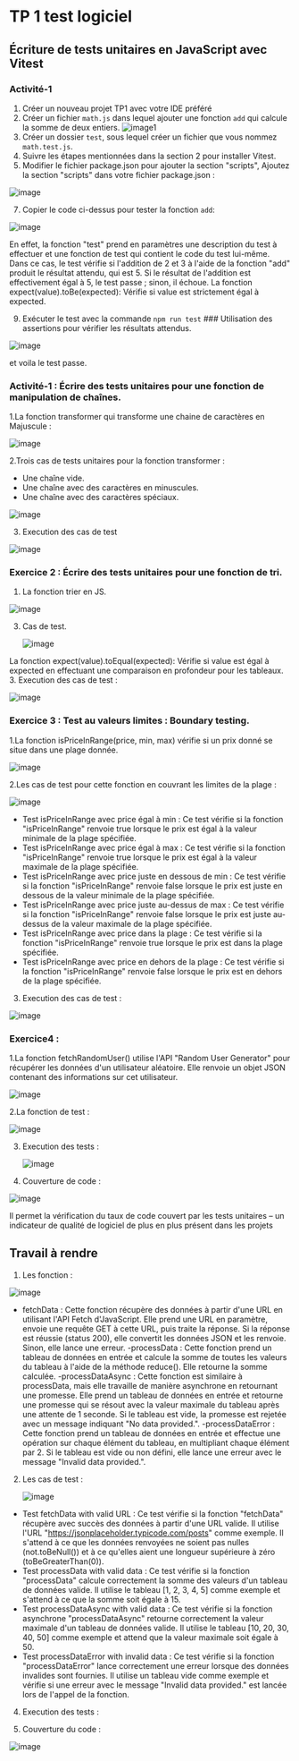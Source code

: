 # TP 1 test logiciel 
## Écriture de tests unitaires en JavaScript avec Vitest
### Activité-1
1. Créer un nouveau projet TP1 avec votre IDE préféré
2. Créer un fichier `math.js` dans lequel ajouter une fonction `add` qui calcule la somme de deux entiers.
![image1](https://github.com/khaledsaadouni/Unit-Testing/assets/69814778/892a0ae4-a4ae-4308-aa98-c252fa16e0ed)
3. Créer un dossier `test`, sous lequel créer un fichier que vous nommez `math.test.js`.
4. Suivre les étapes mentionnées dans la section 2 pour installer Vitest.
5. Modifier le fichier package.json pour ajouter la section "scripts", Ajoutez la section "scripts" dans votre fichier package.json  :

![image](https://github.com/khaledsaadouni/Unit-Testing/assets/69814778/9fef1b92-cc40-4bb0-ac2d-78587cea91e6)

7. Copier le code ci-dessus pour tester la fonction `add`:
   
![image](https://github.com/khaledsaadouni/Unit-Testing/assets/69814778/8030281f-3958-4ca6-8dce-89b05d0c7f9d)

En effet, la fonction "test" prend en paramètres une description du test à effectuer et une fonction de test qui contient le code du test lui-même. Dans ce cas, le test vérifie si l'addition de 2 et 3 à l'aide de la fonction "add" produit le résultat attendu, qui est 5. Si le résultat de l'addition est effectivement égal à 5, le test passe ; sinon, il échoue. La fonction expect(value).toBe(expected): Vérifie si value est strictement égal à expected.

9. Exécuter le test avec la commande `npm run test` ### Utilisation des assertions pour vérifier les résultats attendus.

![image](https://github.com/khaledsaadouni/Unit-Testing/assets/69814778/6941d406-c758-4e5e-814c-34ad40829287)

et voila le test passe.

### Activité-1 : Écrire des tests unitaires pour une fonction de manipulation de chaînes.

1.La fonction transformer qui transforme une chaine de caractères en Majuscule :

![image](https://github.com/khaledsaadouni/Unit-Testing/assets/69814778/4e6cc097-3672-422b-840e-b4629ba23d48)

2.Trois cas de tests unitaires pour la fonction transformer :
   - Une chaîne vide.
   - Une chaîne avec des caractères en minuscules.
   - Une chaîne avec des caractères spéciaux.

![image](https://github.com/khaledsaadouni/Unit-Testing/assets/69814778/19f387ce-382c-46f8-8106-1b934f680d0a)

3. Execution des cas de test

![image](https://github.com/khaledsaadouni/Unit-Testing/assets/69814778/691e4bba-eb9c-4f85-926d-1ff7819ae8fc)

### Exercice 2 : Écrire des tests unitaires pour une fonction de tri.

1. La fonction trier en JS.
   
![image](https://github.com/khaledsaadouni/Unit-Testing/assets/69814778/ae493795-779c-4180-8e55-dbbc35435f02)

3. Cas de test.

   ![image](https://github.com/khaledsaadouni/Unit-Testing/assets/69814778/8bd5af9a-2783-405e-a79e-5c81dd2bc981)
   
La fonction expect(value).toEqual(expected): Vérifie si value est égal à expected en effectuant une comparaison en profondeur pour les tableaux.
3. Execution des cas de test :

![image](https://github.com/khaledsaadouni/Unit-Testing/assets/69814778/50118c8e-0c7f-4f2b-aaa3-91b5bc7defdc)

### Exercice 3 : Test au valeurs limites : Boundary testing.

1.La fonction isPriceInRange(price, min, max) vérifie si un prix donné se situe dans une plage donnée.

![image](https://github.com/khaledsaadouni/Unit-Testing/assets/69814778/8ae24f56-55a0-4aa8-8125-2f7b1cd8b0ad)

2.Les cas de test pour cette fonction en couvrant les limites de la plage :

![image](https://github.com/khaledsaadouni/Unit-Testing/assets/69814778/620c65dc-0772-4164-b567-23ade1dcaf0d)

   - Test isPriceInRange avec price égal à min : Ce test vérifie si la fonction "isPriceInRange" renvoie true lorsque le prix est égal à la valeur minimale de la plage spécifiée.
   - Test isPriceInRange avec price égal à max : Ce test vérifie si la fonction "isPriceInRange" renvoie true lorsque le prix est égal à la valeur maximale de la plage spécifiée.
   - Test isPriceInRange avec price juste en dessous de min : Ce test vérifie si la fonction "isPriceInRange" renvoie false lorsque le prix est juste en dessous de la valeur minimale de la plage spécifiée.
   - Test isPriceInRange avec price juste au-dessus de max : Ce test vérifie si la fonction "isPriceInRange" renvoie false lorsque le prix est juste au-dessus de la valeur maximale de la plage spécifiée.
   - Test isPriceInRange avec price dans la plage : Ce test vérifie si la fonction "isPriceInRange" renvoie true lorsque le prix est dans la plage spécifiée.
   - Test isPriceInRange avec price en dehors de la plage : Ce test vérifie si la fonction "isPriceInRange" renvoie false lorsque le prix est en dehors de la plage spécifiée.

3. Execution des cas de test :

![image](https://github.com/khaledsaadouni/Unit-Testing/assets/69814778/dfe7d0c7-917c-4003-9b76-a98205673a18)

### Exercice4 :
1.La fonction fetchRandomUser() utilise l'API "Random User Generator" pour récupérer les données d'un utilisateur aléatoire.
Elle renvoie un objet JSON contenant des informations sur cet utilisateur.

![image](https://github.com/khaledsaadouni/Unit-Testing/assets/69814778/9cbd6a1e-5454-4605-bf24-1cf14229931f)

2.La fonction de test :

![image](https://github.com/khaledsaadouni/Unit-Testing/assets/69814778/00e8f2fb-80d6-489c-9c3b-8cb5ee7a5c09)

3. Execution des tests :

   ![image](https://github.com/khaledsaadouni/Unit-Testing/assets/69814778/d0b84999-dd94-4ba7-8b1b-5cc546e57a23)

5. Couverture de code :
   
![image](https://github.com/khaledsaadouni/Unit-Testing/assets/69814778/499db217-f499-4914-9279-531022d8d128)

Il permet la vérification du taux de code couvert par les tests unitaires – un indicateur de qualité de logiciel de plus en plus présent dans les projets

## Travail à rendre

1. Les fonction :

![image](https://github.com/khaledsaadouni/Unit-Testing/assets/69814778/b8629838-c234-458d-a41b-e6e232cf004c)

- fetchData : Cette fonction récupère des données à partir d'une URL en utilisant l'API Fetch d'JavaScript. Elle prend une URL en paramètre, envoie une requête GET à cette URL, puis traite la réponse. Si la réponse est réussie (status 200), elle convertit les données JSON et les renvoie. Sinon, elle lance une erreur.
-processData : Cette fonction prend un tableau de données en entrée et calcule la somme de toutes les valeurs du tableau à l'aide de la méthode reduce(). Elle retourne la somme calculée.
-processDataAsync : Cette fonction est similaire à processData, mais elle travaille de manière asynchrone en retournant une promesse. Elle prend un tableau de données en entrée et retourne une promesse qui se résout avec la valeur maximale du tableau après une attente de 1 seconde. Si le tableau est vide, la promesse est rejetée avec un message indiquant "No data provided.".
-processDataError : Cette fonction prend un tableau de données en entrée et effectue une opération sur chaque élément du tableau, en multipliant chaque élément par 2. Si le tableau est vide ou non défini, elle lance une erreur avec le message "Invalid data provided.".

2. Les cas de test :
   
   ![image](https://github.com/khaledsaadouni/Unit-Testing/assets/69814778/d2ba668e-5e7f-4be3-9f9a-929124f1c42a)

- Test fetchData with valid URL : Ce test vérifie si la fonction "fetchData" récupère avec succès des données à partir d'une URL valide. Il utilise l'URL "https://jsonplaceholder.typicode.com/posts" comme exemple. Il s'attend à ce que les données renvoyées ne soient pas nulles (not.toBeNull()) et à ce qu'elles aient une longueur supérieure à zéro (toBeGreaterThan(0)).
- Test processData with valid data : Ce test vérifie si la fonction "processData" calcule correctement la somme des valeurs d'un tableau de données valide. Il utilise le tableau [1, 2, 3, 4, 5] comme exemple et s'attend à ce que la somme soit égale à 15.
- Test processDataAsync with valid data : Ce test vérifie si la fonction asynchrone "processDataAsync" retourne correctement la valeur maximale d'un tableau de données valide. Il utilise le tableau [10, 20, 30, 40, 50] comme exemple et attend que la valeur maximale soit égale à 50.
- Test processDataError with invalid data : Ce test vérifie si la fonction "processDataError" lance correctement une erreur lorsque des données invalides sont fournies. Il utilise un tableau vide comme exemple et vérifie si une erreur avec le message "Invalid data provided." est lancée lors de l'appel de la fonction.

4. Execution des tests :


   
5. Couverture du code :

![image](https://github.com/khaledsaadouni/Unit-Testing/assets/69814778/9bffd270-3b03-4dd0-95c6-6af65dc616cb)

